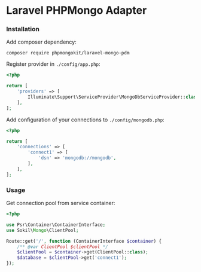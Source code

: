 Laravel PHPMongo Adapter
========================

### Installation

Add composer dependency:
```
composer require phpmongokit/laravel-mongo-pdm
```

Register provider in `./config/app.php`:

```php
<?php

return [
    'providers' => [
        Illuminate\Support\ServiceProvider\MongoDbServiceProvider::class,
    ],
];
```

Add configuration of your connections to `./config/mongodb.php`:
```php
<?php

return [
    'connections' => [
        'connect1' => [
            'dsn' => 'mongodb://mongodb',
        ],
    ],
];
```

### Usage

Get connection pool from service container:

```php
<?php

use Psr\Container\ContainerInterface;
use Sokil\Mongo\ClientPool;

Route::get('/', function (ContainerInterface $container) {
    /** @var ClientPool $clientPool */
    $clientPool = $container->get(ClientPool::class);
    $database = $clientPool->get('connect1');
});
```